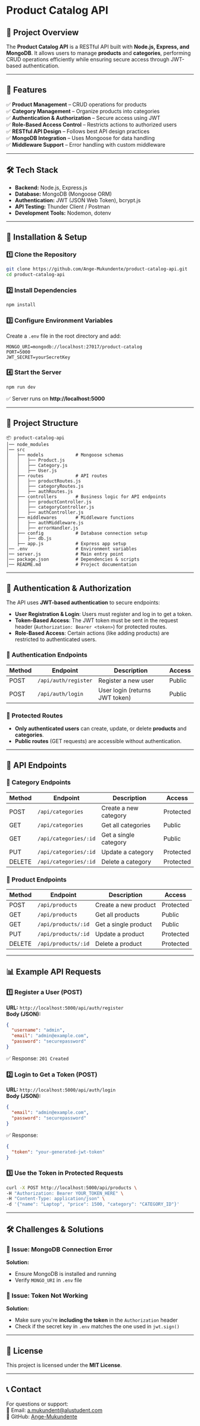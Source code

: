 # **Product Catalog API**  

## **📌 Project Overview**  
The **Product Catalog API** is a RESTful API built with **Node.js, Express, and MongoDB**. It allows users to manage **products** and **categories**, performing CRUD operations efficiently while ensuring secure access through JWT-based authentication.  

---

## **📜 Features**  
✅ **Product Management** – CRUD operations for products  
✅ **Category Management** – Organize products into categories  
✅ **Authentication & Authorization** – Secure access using JWT  
✅ **Role-Based Access Control** – Restricts actions to authorized users  
✅ **RESTful API Design** – Follows best API design practices  
✅ **MongoDB Integration** – Uses Mongoose for data handling  
✅ **Middleware Support** – Error handling with custom middleware  

---

## **🛠️ Tech Stack**  
- **Backend:** Node.js, Express.js  
- **Database:** MongoDB (Mongoose ORM)  
- **Authentication:** JWT (JSON Web Token), bcrypt.js  
- **API Testing:** Thunder Client / Postman  
- **Development Tools:** Nodemon, dotenv  

---

## **🚀 Installation & Setup**  

### **1️⃣ Clone the Repository**  
```bash
git clone https://github.com/Ange-Mukundente/product-catalog-api.git
cd product-catalog-api
```

### **2️⃣ Install Dependencies**  
```bash
npm install
```

### **3️⃣ Configure Environment Variables**  
Create a `.env` file in the root directory and add:  
```
MONGO_URI=mongodb://localhost:27017/product-catalog
PORT=5000
JWT_SECRET=yourSecretKey
```

### **4️⃣ Start the Server**  
```bash
npm run dev
```
✅ Server runs on **http://localhost:5000**  

---

## **📂 Project Structure**  
```
📦 product-catalog-api
│── node_modules
│── src
│   ├── models            # Mongoose schemas
│   │   ├── Product.js
│   │   ├── Category.js
│   │   ├── User.js
│   ├── routes            # API routes
│   │   ├── productRoutes.js
│   │   ├── categoryRoutes.js
│   │   ├── authRoutes.js
│   ├── controllers       # Business logic for API endpoints
│   │   ├── productController.js
│   │   ├── categoryController.js
│   │   ├── authController.js
│   ├── middlewares       # Middleware functions
│   │   ├── authMiddleware.js
│   │   ├── errorHandler.js
│   ├── config            # Database connection setup
│   │   ├── db.js
│   ├── app.js            # Express app setup
│── .env                  # Environment variables
│── server.js             # Main entry point
│── package.json          # Dependencies & scripts
│── README.md             # Project documentation
```

---

## **🔐 Authentication & Authorization**  
The API uses **JWT-based authentication** to secure endpoints:  
- **User Registration & Login**: Users must register and log in to get a token.  
- **Token-Based Access**: The JWT token must be sent in the request header (`Authorization: Bearer <token>`) for protected routes.  
- **Role-Based Access**: Certain actions (like adding products) are restricted to authenticated users.  

### **🔑 Authentication Endpoints**
| Method | Endpoint           | Description                     | Access     |
|--------|-------------------|---------------------------------|------------|
| POST   | `/api/auth/register` | Register a new user            | Public     |
| POST   | `/api/auth/login`    | User login (returns JWT token) | Public     |

### **🔹 Protected Routes**
- **Only authenticated users** can create, update, or delete **products** and **categories**.  
- **Public routes** (GET requests) are accessible without authentication.  

---

## **📡 API Endpoints**  

### **🔹 Category Endpoints**  
| Method | Endpoint                | Description                 | Access    |
|--------|-------------------------|-----------------------------|-----------|
| POST   | `/api/categories`       | Create a new category       | Protected |
| GET    | `/api/categories`       | Get all categories          | Public    |
| GET    | `/api/categories/:id`   | Get a single category       | Public    |
| PUT    | `/api/categories/:id`   | Update a category           | Protected |
| DELETE | `/api/categories/:id`   | Delete a category           | Protected |

### **🔹 Product Endpoints**  
| Method | Endpoint                | Description                 | Access    |
|--------|-------------------------|-----------------------------|-----------|
| POST   | `/api/products`         | Create a new product        | Protected |
| GET    | `/api/products`         | Get all products            | Public    |
| GET    | `/api/products/:id`     | Get a single product        | Public    |
| PUT    | `/api/products/:id`     | Update a product            | Protected |
| DELETE | `/api/products/:id`     | Delete a product            | Protected |

---

## **📊 Example API Requests**  

### **1️⃣ Register a User (POST)**
**URL:** `http://localhost:5000/api/auth/register`  
**Body (JSON):**  
```json
{
  "username": "admin",
  "email": "admin@example.com",
  "password": "securepassword"
}
```
✅ Response: `201 Created`  

### **2️⃣ Login to Get a Token (POST)**
**URL:** `http://localhost:5000/api/auth/login`  
**Body (JSON):**  
```json
{
  "email": "admin@example.com",
  "password": "securepassword"
}
```
✅ Response:  
```json
{
  "token": "your-generated-jwt-token"
}
```

### **3️⃣ Use the Token in Protected Requests**
```bash
curl -X POST http://localhost:5000/api/products \
-H "Authorization: Bearer YOUR_TOKEN_HERE" \
-H "Content-Type: application/json" \
-d '{"name": "Laptop", "price": 1500, "category": "CATEGORY_ID"}'
```

---

## **🛠️ Challenges & Solutions**  

### **🔸 Issue: MongoDB Connection Error**
**Solution:**  
- Ensure MongoDB is installed and running  
- Verify `MONGO_URI` in `.env` file  

### **🔸 Issue: Token Not Working**
**Solution:**  
- Make sure you're **including the token** in the `Authorization` header  
- Check if the secret key in `.env` matches the one used in `jwt.sign()`  

---

## **📜 License**  
This project is licensed under the **MIT License**.  

---

## **📞 Contact**  
For questions or support:  
📧 Email: a.mukundent@alustudent.com  
🔗 GitHub: [Ange-Mukundente](https://github.com/Ange-Mukundente/product-catalog-api.git)  
